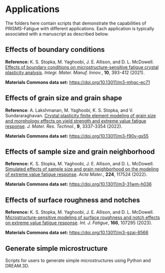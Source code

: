 # Applications

  The folders here contain scripts that demonstrate the capabilities of PRISMS-Fatigue with different applications. Each application is typically associated with a manuscript as described below.
    
## Effects of boundary conditions
  
  <B>Reference:</B> K. S. Stopka, M. Yaghoobi, J. E. Allison, and D. L. McDowell. [Effects of boundary conditions on microstructure-sensitive fatigue crystal plasticity analysis](https://doi.org/10.1007/s40192-021-00219-2). <i>Integr. Mater. Manuf. Innov.</i>, <b>10</b>, 393-412 (2021).
  
  <B>Materials Commons data set:</B> https://doi.org/10.13011/m3-mhgc-ec71


## Effects of grain size and grain shape
  
  <B>Reference</B>: A. Lakshmanan, M. Yaghoobi, K. S. Stopka, and V. Sundararaghavan. [Crystal plasticity finite element modeling of grain size and morphology effects on yield strength and extreme value fatigue response](https://doi.org/10.1016/j.jmrt.2022.06.075). <i>J. Mater. Res. Technol.</i>, <b>9</b>, 3337-3354 (2022).
  
  <B>Materials Commons data set:</B> https://doi.org/10.13011/m3-f90v-gs55


## Effects of sample size and grain neighborhood
  
  <B>Reference:</B> K. S. Stopka, M. Yaghoobi, J. E. Allison, and D. L. McDowell. [Simulated effects of sample size and grain neighborhood on the modeling of extreme value fatigue response](https://doi.org/10.1016/j.actamat.2021.117524). <i>Acta Mater.</i>, <b>224</b>, 117524 (2022).
  
  <B>Materials Commons data set:</B> https://doi.org/10.13011/m3-31wm-h036
  
## Effects of surface roughness and notches
  
  <B>Reference:</B> K. S. Stopka, M. Yaghoobi, J. E. Allison, and D. L. McDowell. [Microstructure-sensitive modeling of surface roughness and notch effects on extreme value fatigue response](https://doi.org/10.1016/j.ijfatigue.2022.107295). <i>Int. J. Fatigue</i>, <b>166</b>, 107295 (2023).
  
  <B>Materials Commons data set:</B> https://doi.org/10.13011/m3-gzaj-8566
    
  ## Generate simple microstructure
  
  Scripts for users to generate simple microstructures using Python and DREAM.3D.
